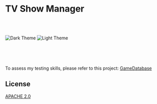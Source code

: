 # TV Show Manager

<br><br>

![Dark Theme](https://imgur.com/Vt3bTqJ.png)
![Light Theme](https://imgur.com/vJa3vmS.png)

<br><br><br>


To assess my testing skills, please refer to this project: 
[GameDatabase](https://github.com/DeveloperKurt/GameDatabase)


## License
[APACHE 2.0](https://apache.org/licenses/LICENSE-2.0)
